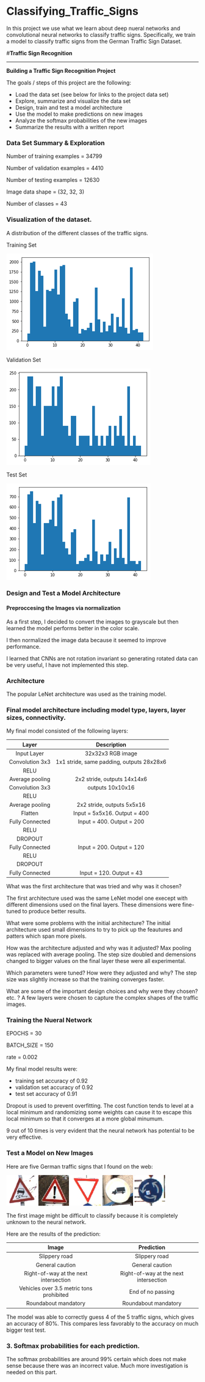 # Classifying_Traffic_Signs
In this project we use what we learn about deep nueral networks and convolutional neural networks to classify traffic signs. Specifically, we train a model to classify traffic signs from the German Traffic Sign Dataset.


#**Traffic Sign Recognition** 



---

**Building a Traffic Sign Recognition Project**

The goals / steps of this project are the following:
* Load the data set (see below for links to the project data set)
* Explore, summarize and visualize the data set
* Design, train and test a model architecture
* Use the model to make predictions on new images
* Analyze the softmax probabilities of the new images
* Summarize the results with a written report


[//]: # (Image References)

[image1]: ./examples/index1.png "Visualization"
[image2]: ./examples/index2.png "Visualization"
[image3]: ./examples/index3.png "Visualization"
[image4]: ./traffic_signs_data/1.jpg "Traffic Sign 1"
[image5]: ./traffic_signs_data/2.jpg "Traffic Sign 2"
[image6]: ./traffic_signs_data/3.jpg "Traffic Sign 3"
[image7]: ./traffic_signs_data/4.jpg "Traffic Sign 4"
[image8]: ./traffic_signs_data/5.jpg "Traffic Sign 5"



### Data Set Summary & Exploration

Number of training examples = 34799

Number of validation examples = 4410

Number of testing examples = 12630

Image data shape = (32, 32, 3)

Number of classes = 43




### Visualization of the dataset.

A distribution of the different classes of the traffic signs.

Training Set

![alt text][image1]

Validation Set

![alt text][image2]

Test Set

![alt text][image3]

### Design and Test a Model Architecture

#### Preproccesing the Images via normalization

As a first step, I decided to convert the images to grayscale but then
learned the model performs better in the color scale.

I then normalized the image data because it seemed to improve performance.

I learned that CNNs are not rotation invariant so generating
rotated data can be very useful, I have not implemented this step.


### Architecture

The popular LeNet architecture was used as the training model. 


### Final model architecture including model type, layers, layer sizes, connectivity.

My final model consisted of the following layers:

| Layer         		|     Description	        					| 
|:---------------------:|:---------------------------------------------:| 
| Input Layer         		| 32x32x3 RGB image   							| 
| Convolution 3x3     	| 1x1 stride, same padding, outputs 28x28x6 	|
| RELU					|												|
| Average pooling	      	| 2x2 stride,  outputs 14x14x6 				|
| Convolution 3x3	    |    outputs 10x10x16 				   									|
| RELU					|												|
| Average pooling	      	| 2x2 stride,  outputs 5x5x16 				|
| Flatten		|       Input = 5x5x16. Output = 400  									|
| Fully Connected				|        Input = 400. Output = 200									|
| RELU					|												|
| DROPOUT					|												|
| Fully Connected				|        Input = 200. Output = 120									|
| RELU					|												|
| DROPOUT					|												|
| Fully Connected				|        Input = 120. Output = 43									|


What was the first architecture that was tried and why was it chosen?

The first architecture used was the same LeNet model one execept with different dimensions used on the final layers.
These dimensions were fine-tuned to produce better results.

What were some problems with the initial architecture?
The initial architecture used small dimensions to try to pick up the feautures and patters which span more pixels.

How was the architecture adjusted and why was it adjusted?
Max pooling was replaced with average pooling. The step size doubled and demensions changed to bigger values on the final layer these were all experimental.

Which parameters were tuned? How were they adjusted and why?
The step size was slightly increase so that the training converges faster.

What are some of the important design choices and why were they chosen?
etc. ?
A few layers were chosen to capture the complex shapes of the traffic images.



### Training the Nueral Network 

EPOCHS = 30

BATCH_SIZE = 150

rate = 0.002


My final model results were:
* training set accuracy of 0.92
* validation set accuracy of 0.92
* test set accuracy of 0.91


Dropout is used to prevent overfitting. The cost function tends to level at a local minimum and randomizing some weights can cause it to escape this local minimum so that it converges at a more global minumum.

9 out of 10 times is very evident that the neural network has potential to be very effective.
 

### Test a Model on New Images

Here are five German traffic signs that I found on the web:

![alt text][image4] ![alt text][image5] ![alt text][image6] 
![alt text][image7] ![alt text][image8]

The first image might be difficult to classify because it is completely unknown to the neural network.

Here are the results of the prediction:

| Image			        |     Prediction	        					| 
|:---------------------:|:---------------------------------------------:| 
| Slippery road      		| Slippery road  									| 
| General caution   			| General caution 										|
| Right-of-way at the next intersection				| Right-of-way at the next intersection											|
| Vehicles over 3.5 metric tons prohibited     		| End of no passing				 				|
| Roundabout mandatory			| Roundabout mandatory     							|


The model was able to correctly guess 4 of the 5 traffic signs, which gives an accuracy of 80%. This compares less favorably to the accuracy on much bigger test test.

### 3. Softmax probabilities for each prediction.

The softmax probabilities are around 99% certain which does not make sense because there was an incorrect value. Much more investigation is needed on this part.




